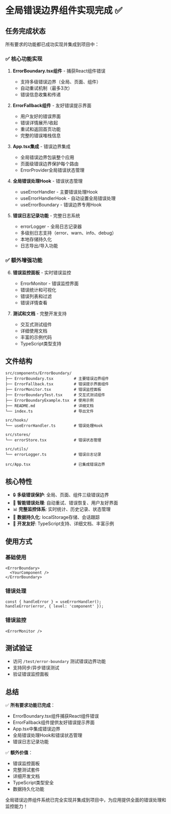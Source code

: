 # 全局错误边界组件实现完成 ✅

## 任务完成状态

所有要求的功能都已成功实现并集成到项目中：

### ✅ 核心功能实现

1. **ErrorBoundary.tsx组件** - 捕获React组件错误
   - 支持多级错误边界（全局、页面、组件）
   - 自动重试机制（最多3次）
   - 错误信息收集和传递

2. **ErrorFallback组件** - 友好错误提示界面
   - 用户友好的错误界面
   - 错误详情展开/收起
   - 重试和返回首页功能
   - 完整的错误堆栈信息

3. **App.tsx集成** - 错误边界集成
   - 全局错误边界包装整个应用
   - 页面级错误边界保护每个路由
   - ErrorProvider全局错误状态管理

4. **全局错误处理Hook** - 错误状态管理
   - useErrorHandler - 主要错误处理Hook
   - useErrorHandlerHook - 自动设置全局错误处理
   - useErrorBoundary - 错误边界专用Hook

5. **错误日志记录功能** - 完整日志系统
   - errorLogger - 全局日志记录器
   - 多级别日志支持（error、warn、info、debug）
   - 本地存储持久化
   - 日志导出/导入功能

### ✅ 额外增强功能

6. **错误监控面板** - 实时错误监控
   - ErrorMonitor - 错误监控界面
   - 错误统计和可视化
   - 错误列表和过滤
   - 错误详情查看

7. **测试和文档** - 完整开发支持
   - 交互式测试组件
   - 详细使用文档
   - 丰富的示例代码
   - TypeScript类型支持

## 文件结构

```
src/components/ErrorBoundary/
├── ErrorBoundary.tsx         # 主要错误边界组件
├── ErrorFallback.tsx         # 错误提示界面组件
├── ErrorMonitor.tsx          # 错误监控面板
├── ErrorBoundaryTest.tsx     # 交互式测试组件
├── ErrorBoundaryExample.tsx  # 使用示例
├── README.md                 # 详细文档
└── index.ts                  # 导出文件

src/hooks/
└── useErrorHandler.ts        # 错误处理Hook

src/stores/
└── errorStore.tsx            # 错误状态管理

src/utils/
└── errorLogger.ts            # 错误日志记录

src/App.tsx                   # 已集成错误边界
```

## 核心特性

- 🔒 **多级错误保护**: 全局、页面、组件三级错误边界
- 🎯 **智能错误处理**: 自动重试、错误恢复、用户友好界面
- 📊 **完整监控体系**: 实时统计、历史记录、状态管理
- 💾 **数据持久化**: localStorage存储、会话跟踪
- 🔧 **开发友好**: TypeScript支持、详细文档、丰富示例

## 使用方式

### 基础使用
```tsx
<ErrorBoundary>
  <YourComponent />
</ErrorBoundary>
```

### 错误处理
```tsx
const { handleError } = useErrorHandler();
handleError(error, { level: 'component' });
```

### 错误监控
```tsx
<ErrorMonitor />
```

## 测试验证

- 访问 `/test/error-boundary` 测试错误边界功能
- 支持同步/异步错误测试
- 验证错误监控面板

## 总结

✅ **所有要求功能已完成**：
- ErrorBoundary.tsx组件捕获React组件错误
- ErrorFallback组件提供友好错误提示界面
- App.tsx中集成错误边界
- 全局错误处理Hook和错误状态管理
- 错误日志记录功能

✅ **额外价值**：
- 错误监控面板
- 完整测试套件
- 详细开发文档
- TypeScript类型安全
- 数据持久化功能

全局错误边界组件系统已完全实现并集成到项目中，为应用提供全面的错误处理和监控能力！